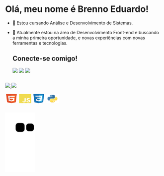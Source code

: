 ##
<h1>Olá, meu nome é Brenno Eduardo!</h1>


- 🔭 Estou cursando Análise e Desenvolvimento de Sistemas.
- 🌱 Atualmente estou na área de Desenvolvimento Front-end e buscando a minha primeira oportunidade, e novas experiências com novas ferramentas e tecnologias.

   <h2>Conecte-se comigo!</h2>
   <a href="https://www.linkedin.com/in/brennoeduardo/" target="_blank"><img src="https://img.shields.io/badge/-LinkedIn-%230077B5?style=for-the-badge&logo=linkedin&logoColor=white" target="_blank"></a> 
   <a href = "mailto:brennobesc@gmail.com"><img src="https://img.shields.io/badge/-Gmail-%23333?style=for-the-badge&logo=gmail&logoColor=white" target="_blank"></a>
   <a href="https://www.instagram.com/brennozzo/" target="_blank"><img src="https://img.shields.io/badge/-Instagram-%23E4405F?style=for-the-badge&logo=instagram&logoColor=white" target="_blank"></a>
##
<div>
  <a href="https://github.com/brennoeduardo">
  <img height="180em" src="https://github-readme-stats.vercel.app/api?username=brennoeduardo&show_icons=true&theme=dark&include_all_commits=true&count_private=true"/>  <img height="180em" src="https://github-readme-stats.vercel.app/api/top-langs/?username=brennoeduardo&layout=compact&langs_count=7&theme=dark"/>
  </a>
</div>
<div style='display> inline_block'><br>
  <img align="center" alt="Brenno-HTML" height="30" width="40" src="https://raw.githubusercontent.com/devicons/devicon/master/icons/html5/html5-original.svg">
  <img align="center" alt="Brenno-Js" height="30" width="40" src="https://raw.githubusercontent.com/devicons/devicon/master/icons/javascript/javascript-plain.svg">
  <img align="center" alt="Brenno-CSS" height="30" width="40" src="https://raw.githubusercontent.com/devicons/devicon/master/icons/css3/css3-original.svg">
  <img align="center" alt="Brenno-Python" height="30" width="40" src="https://raw.githubusercontent.com/devicons/devicon/master/icons/python/python-original.svg">
  </div>
  
##
<div style='display> inline_block'>
  
  
  ![Snake animation](https://github.com/brennoeduardo/brennoeduardo/blob/output/github-contribution-grid-snake.svg)
  </div>
  
  
